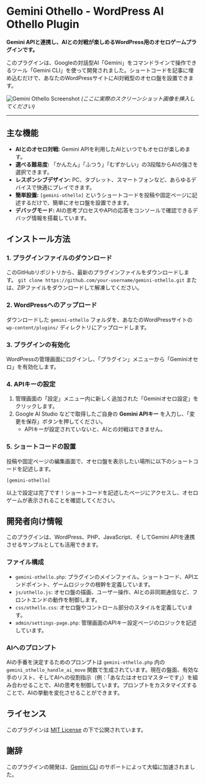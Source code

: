 # Gemini Othello - WordPress AI Othello Plugin

**Gemini APIと連携し、AIとの対戦が楽しめるWordPress用のオセロゲームプラグインです。**

このプラグインは、Googleの対話型AI「Gemini」をコマンドラインで操作できるツール「Gemini CLI」を使って開発されました。ショートコードを記事に埋め込むだけで、あなたのWordPressサイトにAI対戦型のオセロ盤を設置できます。

![Gemini Othello Screenshot](https://placehold.jp/600x400.png?text=Othello+Game+Screenshot)
*(ここに実際のスクリーンショット画像を挿入してください)*

---

## 主な機能

*   **AIとのオセロ対戦:** Gemini APIを利用したAIといつでもオセロが楽しめます。
*   **選べる難易度:** 「かんたん」「ふつう」「むずかしい」の3段階からAIの強さを選択できます。
*   **レスポンシブデザイン:** PC、タブレット、スマートフォンなど、あらゆるデバイスで快適にプレイできます。
*   **簡単設置:** `[gemini-othello]` というショートコードを投稿や固定ページに記述するだけで、簡単にオセロ盤を設置できます。
*   **デバッグモード:** AIの思考プロセスやAPIの応答をコンソールで確認できるデバッグ情報を搭載しています。

## インストール方法

### 1. プラグインファイルのダウンロード

このGitHubリポジトリから、最新のプラグインファイルをダウンロードします。
`git clone https://github.com/your-username/gemini-othello.git`
または、ZIPファイルをダウンロードして解凍してください。

### 2. WordPressへのアップロード

ダウンロードした `gemini-othello` フォルダを、あなたのWordPressサイトの `wp-content/plugins/` ディレクトリにアップロードします。

### 3. プラグインの有効化

WordPressの管理画面にログインし、「プラグイン」メニューから「Geminiオセロ」を有効化します。

### 4. APIキーの設定

1.  管理画面の「設定」メニュー内に新しく追加された「Geminiオセロ設定」をクリックします。
2.  Google AI Studio などで取得したご自身の **Gemini APIキー** を入力し、「変更を保存」ボタンを押してください。
    *   APIキーが設定されていないと、AIとの対戦はできません。

### 5. ショートコードの設置

投稿や固定ページの編集画面で、オセロ盤を表示したい場所に以下のショートコードを記述します。

```
[gemini-othello]
```

以上で設定は完了です！ショートコードを記述したページにアクセスし、オセロゲームが表示されることを確認してください。

## 開発者向け情報

このプラグインは、WordPress、PHP、JavaScript、そしてGemini APIを連携させるサンプルとしても活用できます。

### ファイル構成

*   `gemini-othello.php`: プラグインのメインファイル。ショートコード、APIエンドポイント、ゲームロジックの根幹を定義しています。
*   `js/othello.js`: オセロ盤の描画、ユーザー操作、AIとの非同期通信など、フロントエンドの動作を制御します。
*   `css/othello.css`: オセロ盤やコントロール部分のスタイルを定義しています。
*   `admin/settings-page.php`: 管理画面のAPIキー設定ページのロジックを記述しています。

### AIへのプロンプト

AIの手番を決定するためのプロンプトは `gemini-othello.php` 内の `gemini_othello_handle_ai_move` 関数で生成されています。現在の盤面、有効な手のリスト、そしてAIへの役割指示（例：「あなたはオセロマスターです」）を組み合わせることで、AIの思考を制御しています。プロンプトをカスタマイズすることで、AIの挙動を変化させることができます。

## ライセンス

このプラグインは [MIT License](LICENSE) の下で公開されています。

## 謝辞

このプラグインの開発は、[Gemini CLI](https://github.com/google/gemini-cli) のサポートによって大幅に加速されました。
